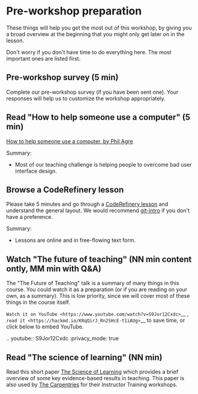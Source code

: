 # Pre-workshop preparation

These things will help you get the most out of this workshop, by
giving you a broad overview at the beginning that you might only get
later on in the lesson.

Don't worry if you don't have time to do everything here.  The most
important ones are listed first.



## Pre-workshop survey (5 min)

Complete our pre-workshop survey (if you have been sent one). Your
responses will help us to customize the workshop appropriately.



## Read "How to help someone use a computer" (5 min)

[How to help someone use a computer, by Phil
Agre](https://www.librarian.net/stax/4965/how-to-help-someone-use-a-computer-by-phil-agre/)

Summary:

* Most of our teaching challenge is helping people to overcome bad
  user interface design.



## Browse a CodeRefinery lesson

Please take 5 minutes and go through a [CodeRefinery
lesson](https://coderefinery.org/lessons/) and understand the general
layout.  We would recommend
[git-intro](https://coderefinery.github.io/git-intro/) if you don't
have a preference.

Summary:

* Lessons are online and in free-flowing text form.



## Watch "The future of teaching" (NN min content ontly, MM min with Q&A)

The "The Future of Teaching" talk is a summary of many things in this
course.  You could watch it as a preparation (or if you are reading on
your own, as a summary).  This is low priority, since we will cover
most of these things in the course itself.

`Watch it on YouTube <https://www.youtube.com/watch?v=S9Jor12Cxdc>`__
, `read it <https://hackmd.io/KRqQirJ_Rn2SHcE-t1iAUg>`__ to save time,
or click below to embed YouTube.

.. youtube:: S9Jor12Cxdc
   :privacy_mode: true



## Read "The science of learning" (NN min)

Read this short paper [The Science of
Learning](https://carpentries.github.io/instructor-training/files/papers/science-of-learning-2015.pdf)
which provides a brief overview of some key evidence-based results in
teaching. This paper is also used by [The
Carpentries](https://carpentries.org/) for their Instructor Training
workshops.



